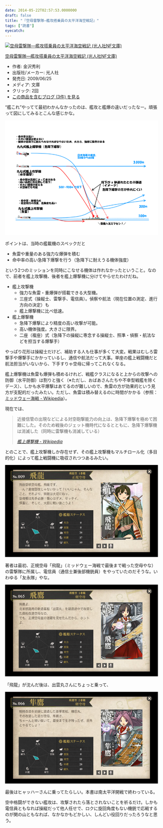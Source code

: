```yaml
---
date: 2014-05-22T02:57:53.0000000
draft: false
title: "『空母雷撃隊―艦攻搭乗員の太平洋海空戦記』"
tags: ["読書"]
eyecatch: 
---
```

<p><div class="hatena-asin-detail"><a href="http://www.amazon.co.jp/exec/obidos/ASIN/4769826125/bestylesnet-22/"><img src="http://ecx.images-amazon.com/images/I/510--u6lzzL._SL160_.jpg" class="hatena-asin-detail-image" alt="空母雷撃隊―艦攻搭乗員の太平洋海空戦記 (光人社NF文庫)" title="空母雷撃隊―艦攻搭乗員の太平洋海空戦記 (光人社NF文庫)"></a><div class="hatena-asin-detail-info"><p class="hatena-asin-detail-title"><a href="http://www.amazon.co.jp/exec/obidos/ASIN/4769826125/bestylesnet-22/">空母雷撃隊―艦攻搭乗員の太平洋海空戦記 (光人社NF文庫)</a></p><ul><li><span class="hatena-asin-detail-label">作者:</span> 金沢秀利</li><li><span class="hatena-asin-detail-label">出版社/メーカー:</span> 光人社</li><li><span class="hatena-asin-detail-label">発売日:</span> 2009/06/25</li><li><span class="hatena-asin-detail-label">メディア:</span> 文庫</li><li> <span class="hatena-asin-detail-label">クリック</span>: 2回</li><li><a href="http://d.hatena.ne.jp/asin/4769826125/bestylesnet-22" target="_blank">この商品を含むブログ (3件) を見る</a></li></ul></div><div class="hatena-asin-detail-foot"></div></div></p><p>“艦これ”やってて最初わかんなかったのは、艦攻と艦爆の違いだったなー。頑張って図にしてみるとこんな感じかな。</p><p><span itemscope itemtype="http://schema.org/Photograph"><img src="20140522021130.png" alt="f:id:daruyanagi:20140522021130p:plain" title="f:id:daruyanagi:20140522021130p:plain" class="hatena-fotolife" itemprop="image"></span></p><p>ポイントは、当時の艦載機のスペックだと</p>

<ul>
<li>魚雷や重量のある強力な爆弾を積む</li>
<li>命中率の高い急降下爆撃を行う（急降下に耐えうる機体強度）</li>
</ul><p>という2つのミッションを同時にこなせる機体は作れなかったということ。なので、前者を艦上攻撃機、後者を艦上爆撃機に分けてやらせたわけだね。</p>

<ul>
<li>艦上攻撃機
<ul>
<li>強力な魚雷・重爆弾が搭載できる大型機。</li>
<li>三座式（操縦士、雷撃手、電信員）。偵察や航法（現在位置の測定、進行方向の決定）も</li>
<li>艦上爆撃機に比べ低速。</li>
</ul></li>
<li>艦上爆撃機
<ul>
<li>急降下爆撃により精度の高い攻撃が可能。</li>
<li>高い機体強度。大きさに限界。</li>
<li>二座（複座）式（急降下の操縦に専念する操縦士、照準・偵察・航法などを担当する爆撃手）</li>
</ul></li>
</ul><p>やっぱり花形は操縦士だけど、補助する人も仕事が多くて大変。戦果はむしろ雷撃手や爆撃手にかかっているし、通信や航法だって大事。単座の艦上戦闘機だと航法担当がいないから、下手すりゃ空母に帰ってこれなくなる。</p><p>艦上爆撃機は魚雷も爆弾も積めるけれど、戦艦クラスになると上からの攻撃への防御（水平防御）は割りと強く（※ただし、おばあさんたちや不幸型戦艦を除くデース）、しかも水平爆撃はあてるのが難しいので、魚雷の方が効果的という見方が支配的だったみたい。ただし、魚雷は積み替えるのに時間がかかる（参照：<a href="http://ja.wikipedia.org/wiki/%E3%83%9F%E3%83%83%E3%83%89%E3%82%A6%E3%82%A7%E3%83%BC%E6%B5%B7%E6%88%A6">&#x30DF;&#x30C3;&#x30C9;&#x30A6;&#x30A7;&#x30FC;&#x6D77;&#x6226; - Wikipedia</a>）。</p><p>現在では、</p>

<blockquote cite="http://ja.wikipedia.org/wiki/%E8%89%A6%E4%B8%8A%E7%88%86%E6%92%83%E6%A9%9F">
<p>近接信管の出現などによる対空砲撃能力の向上は、急降下爆撃を極めて困難にした。そのため戦後のジェット機時代になるとともに、急降下爆撃機は消滅した（同時に雷撃機も消滅している）</p>

<cite><a href="http://ja.wikipedia.org/wiki/%E8%89%A6%E4%B8%8A%E7%88%86%E6%92%83%E6%A9%9F">&#x8266;&#x4E0A;&#x7206;&#x6483;&#x6A5F; - Wikipedia</a></cite>
</blockquote>
<p>とのことで、艦上攻撃機しか存在せず、その艦上攻撃機もマルチロール化（多目的化）によって艦上戦闘機に吸収されつつあるみたい。</p><p><span itemscope itemtype="http://schema.org/Photograph"><img src="20140522023847.png" alt="f:id:daruyanagi:20140522023847p:plain" title="f:id:daruyanagi:20140522023847p:plain" class="hatena-fotolife" itemprop="image"></span></p><p>著者は最初、正規空母「飛龍」（ミッドウェー海戦で最後まで戦った空母やな）の雷撃隊に所属し、電信員（通信士兼後部機銃員）をやっていたのだそうな。いわゆる「友永隊」やな。</p><p><span itemscope itemtype="http://schema.org/Photograph"><img src="20140522024347.png" alt="f:id:daruyanagi:20140522024347p:plain" title="f:id:daruyanagi:20140522024347p:plain" class="hatena-fotolife" itemprop="image"></span></p><p>「飛龍」が沈んだ後は、出雲丸さんにちょっと乗って、</p><p><span itemscope itemtype="http://schema.org/Photograph"><img src="20140522024409.png" alt="f:id:daruyanagi:20140522024409p:plain" title="f:id:daruyanagi:20140522024409p:plain" class="hatena-fotolife" itemprop="image"></span></p><p>最後はヒャッハーさんに乗ってたらしい。本書は南太平洋開戦で終わっている。</p><p>空中格闘ができない艦攻は、攻撃されたら落とされないことを祈るだけ。しかも電信員ともなれば操縦だって他人任せで、ロクに旋回角度もない機銃で応戦するのが関の山ともなれば、なかなかもどかしい、しんどい役回りだったろうなと思う。</p>
